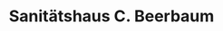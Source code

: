 ---
title: "Sanitätshaus C. Beerbaum"
url: /guestrow/sanitaetshaus-c-beerbaum/
shop: Sanitätshaus
---